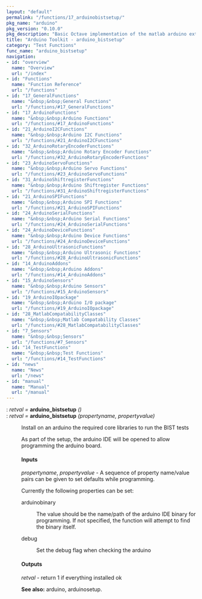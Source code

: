 ```yaml
---
layout: "default"
permalink: "/functions/17_arduinobistsetup/"
pkg_name: "arduino"
pkg_version: "0.10.0"
pkg_description: "Basic Octave implementation of the matlab arduino extension,  allowing communication to a programmed arduino board to control its  hardware."
title: "Arduino Toolkit - arduino_bistsetup"
category: "Test Functions"
func_name: "arduino_bistsetup"
navigation:
- id: "overview"
  name: "Overview"
  url: "/index"
- id: "Functions"
  name: "Function Reference"
  url: "/functions"
- id: "17_GeneralFunctions"
  name: "&nbsp;&nbsp;General Functions"
  url: "/functions/#17_GeneralFunctions"
- id: "17_ArduinoFunctions"
  name: "&nbsp;&nbsp;Arduino Functions"
  url: "/functions/#17_ArduinoFunctions"
- id: "21_ArduinoI2CFunctions"
  name: "&nbsp;&nbsp;Arduino I2C Functions"
  url: "/functions/#21_ArduinoI2CFunctions"
- id: "32_ArduinoRotaryEncoderFunctions"
  name: "&nbsp;&nbsp;Arduino Rotary Encoder Functions"
  url: "/functions/#32_ArduinoRotaryEncoderFunctions"
- id: "23_ArduinoServoFunctions"
  name: "&nbsp;&nbsp;Arduino Servo Functions"
  url: "/functions/#23_ArduinoServoFunctions"
- id: "31_ArduinoShiftregisterFunctions"
  name: "&nbsp;&nbsp;Arduino Shiftregister Functions"
  url: "/functions/#31_ArduinoShiftregisterFunctions"
- id: "21_ArduinoSPIFunctions"
  name: "&nbsp;&nbsp;Arduino SPI Functions"
  url: "/functions/#21_ArduinoSPIFunctions"
- id: "24_ArduinoSerialFunctions"
  name: "&nbsp;&nbsp;Arduino Serial Functions"
  url: "/functions/#24_ArduinoSerialFunctions"
- id: "24_ArduinoDeviceFunctions"
  name: "&nbsp;&nbsp;Arduino Device Functions"
  url: "/functions/#24_ArduinoDeviceFunctions"
- id: "28_ArduinoUltrasonicFunctions"
  name: "&nbsp;&nbsp;Arduino Ultrasonic Functions"
  url: "/functions/#28_ArduinoUltrasonicFunctions"
- id: "14_ArduinoAddons"
  name: "&nbsp;&nbsp;Arduino Addons"
  url: "/functions/#14_ArduinoAddons"
- id: "15_ArduinoSensors"
  name: "&nbsp;&nbsp;Arduino Sensors"
  url: "/functions/#15_ArduinoSensors"
- id: "19_ArduinoIOpackage"
  name: "&nbsp;&nbsp;Arduino I/O package"
  url: "/functions/#19_ArduinoIOpackage"
- id: "28_MatlabCompatabilityClasses"
  name: "&nbsp;&nbsp;Matlab Compatability Classes"
  url: "/functions/#28_MatlabCompatabilityClasses"
- id: "7_Sensors"
  name: "&nbsp;&nbsp;Sensors"
  url: "/functions/#7_Sensors"
- id: "14_TestFunctions"
  name: "&nbsp;&nbsp;Test Functions"
  url: "/functions/#14_TestFunctions"
- id: "news"
  name: "News"
  url: "/news"
- id: "manual"
  name: "Manual"
  url: "/manual"
---
```

<dl class="def">
<dt id="index-arduino_005fbistsetup"><span class="category">: </span><span><em><var>retval</var> =</em> <strong>arduino_bistsetup</strong> <em>()</em><a href='#index-arduino_005fbistsetup' class='copiable-anchor'></a></span></dt>
<dt id="index-arduino_005fbistsetup-1"><span class="category">: </span><span><em><var>retval</var> =</em> <strong>arduino_bistsetup</strong> <em>(<var>propertyname</var>, <var>propertyvalue</var>)</em><a href='#index-arduino_005fbistsetup-1' class='copiable-anchor'></a></span></dt>
<dd><p>Install on an arduino the required core libraries to run the BIST tests
</p>
<p>As part of the setup, the arduino IDE will be opened to allow programming
 the arduino board.
</p>
<span id="Inputs"></span><h4 class="subsubheading">Inputs</h4>
 
<p><var>propertyname</var>, <var>propertyvalue</var> - A sequence of property name/value pairs can be given
 to set defaults while programming.
</p>
<p>Currently the following properties can be set:
 </p><dl compact="compact">
<dt><span>arduinobinary</span></dt>
<dd><p>The value should be the name/path of the arduino IDE binary for programming. If not specified,
 the function will attempt to find the binary itself.
 </p></dd>
<dt><span>debug</span></dt>
<dd><p>Set the debug flag when checking the arduino
 </p></dd>
</dl>

<span id="Outputs"></span><h4 class="subsubheading">Outputs</h4>
<p><var>retval</var> - return 1 if everything installed ok
</p>

<p><strong>See also:</strong> arduino, arduinosetup.
 </p></dd></dl>